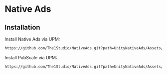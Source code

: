 # Native Ads
## Installation
Install Native Ads via UPM: 
```sh
https://github.com/The1Studio/NativeAds.git?path=UnityNativeAds/Assets/NativeAds
```
Install PubScale via UPM: 
```sh
https://github.com/The1Studio/NativeAds.git?path=UnityNativeAds/Assets/PubscaleSDK
```
